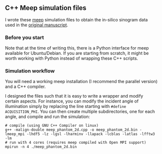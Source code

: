 ## C++ Meep simulation files 
I wrote these [meep](http://ab-initio.mit.edu/wiki/index.php?title=Meep)
simulation files to obtain the in-silico sinogram data used in the
[original manuscript](https://dx.doi.org/10.1186/s12859-015-0764-0).

### Before you start
Note that at the time of writing this, there is a Python interface for meep
available for Ubuntu/Debian. If you are starting from scratch, it might be
worth working with Python instead of wrapping these C++ scripts.

### Simulation workflow
You will need a working meep installation (I recommend the parallel version)
and a C++ compiler.

I designed the files such that it is easy to write a wrapper and modify
certain aspects. For instance, you can modify the incident angle of
illumination simply by replacing the line starting with `#define ACQUISITION_PHI`.
You can then create multiple subdirectories, one for each angle, and compile
and run the simulation:

```
# compile (using GNU C++ Compiler on linux)
g++ -malign-double meep_phantom_2d.cpp -o meep_phantom_2d.bin -lmeep_mpi -lhdf5 -lz -lgsl -lharminv -llapack -lcblas -latlas -lfftw3 -lm
# run with 4 cores (requires meep compiled with Open MPI support)
mpirun -n 4 ./meep_phantom_2d.bin
```
